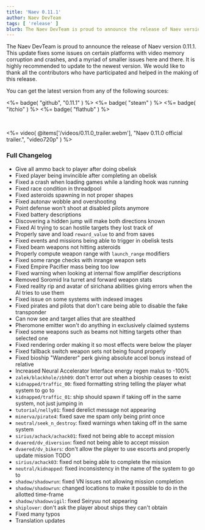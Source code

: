 ```yaml
---
title: 'Naev 0.11.1'
author: Naev DevTeam
tags: [ 'release' ]
blurb: The Naev DevTeam is proud to announce the release of Naev version 0.11.1.
---
```


The Naev DevTeam is proud to announce the release of Naev version 0.11.1. This
update fixes some issues on certain platforms with video memory corruption and
crashes, and a myriad of smaller issues here and there. It is highly
recommended to update to the newest version.  We would like to thank all the
contributors who have participated and helped in the making of this release.

You can get the latest version from any of the following sources:

<%= badge( "github", "0.11.1" ) %>
<%= badge( "steam" ) %>
<%= badge( "itchio" ) %>
<%= badge( "flathub" ) %>

<br>

<%= video( @items['/videos/0.11.0_trailer.webm'], "Naev 0.11.0 official trailer.", "video720p" ) %>

### Full Changelog

* Give all ammo back to player after doing obelisk
* Fixed player being invincible after completing an obelisk
* Fixed a crash when loading games while a landing hook was running
* Fixed race condition in threadpool
* Fixed asteroids spawning in not proper shapes
* Fixed autonav wobble and overshooting
* Point defense won't shoot at disabled pilots anymore
* Fixed battery descriptions
* Discovering a hidden jump will make both directions known
* Fixed AI trying to scan hostile targets they lost track of
* Properly save and load `reward_value` to and from saves
* Fixed events and missions being able to trigger in obelisk tests
* Fixed beam weapons not hitting asteroids
* Properly compute weapon range with `launch_range` modifiers
* Fixed some range checks with inrange weapon sets
* Fixed Empire Pacifier mass being too low
* Fixed warning when looking at internal flow amplifier descriptions
* Removed Soromid Ira turret and forward weapon stats
* Fixed reality rip and avatar of sirichana abilities giving errors when the AI tries to use them
* Fixed issue on some systems with indexed images
* Fixed pirates and pilots that don't care being able to disable the fake transponder
* Can now see and target allies that are stealthed
* Pheromone emitter won't do anything in exclusively claimed systems
* Fixed some weapons such as beams not hitting targets other than selected one
* Fixed rendering order making it so most effects were below the player
* Fixed fallback switch weapon sets not being found properly
* Fixed bioship "Wanderer" perk giving absolute accel bonus instead of relative
* Increased Neural Accelerator Interface energy regen malus to -100%
* `zalek/blackhole/zbh09`: don't error out when a bioship ceases to exist
* `kidnapped/traffic_00`: fixed formatting string telling the player what system to go to
* `kidnapped/traffic_01`: ship should spawn if taking off in the same system, not just jumping in
* `tutorial/nelly01`: fixed derelict message not appearing
* `minerva/pirate4`: fixed save me spam only being print once
* `neutral/seek_n_destroy`: fixed warnings when taking off in the same system
* `sirius/achack/achack01`: fixed not being able to accept mission
* `dvaered/dv_diversion`: fixed not being able to accept mission
* `dvaered/dv_bikers`: don't allow the player to use escorts and properly update mission TODO
* `sirius/achack03`: fixed not being able to complete the mission
* `neutral/kidnapped`: fixed inconsistency in the name of the system to go to
* `shadow/shadowrun`: fixed VN issues not allowing mission completion
* `shadow/shadowrun`: changed locations to make it possible to do in the allotted time-frame
* `shadow/shadowvigil`: fixed Seiryuu not appearing
* `shiplover`: don't ask the player about ships they can't obtain
* Fixed many typos
* Translation updates

